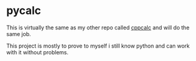 # pycalc
This is virtually the same as my other repo called [cppcalc](https://github.com/lilHummingbird/cppcalc) and will do the same job.

This project is mostly to prove to myself i still know python and can work with it without problems.
